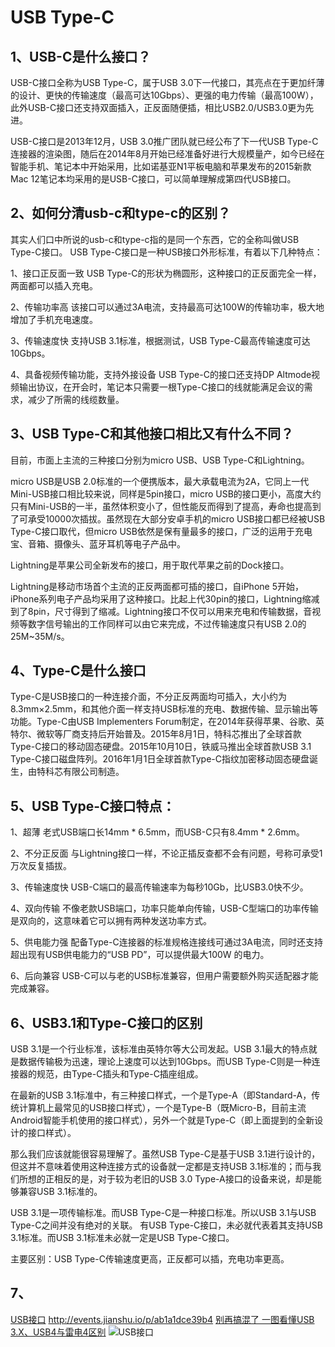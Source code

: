 # USB Type-C

## 1、USB-C是什么接口？
USB-C接口全称为USB Type-C，属于USB 3.0下一代接口，其亮点在于更加纤薄的设计、更快的传输速度（最高可达10Gbps）、更强的电力传输（最高100W），此外USB-C接口还支持双面插入，正反面随便插，相比USB2.0/USB3.0更为先进。

USB-C接口是2013年12月，USB 3.0推广团队就已经公布了下一代USB Type-C 连接器的渲染图，随后在2014年8月开始已经准备好进行大规模量产，如今已经在智能手机、笔记本中开始采用，比如诺基亚N1平板电脑和苹果发布的2015新款Mac 12笔记本均采用的是USB-C接口，可以简单理解成第四代USB接口。

## 2、如何分清usb-c和type-c的区别？
其实人们口中所说的usb-c和type-c指的是同一个东西，它的全称叫做USB Type-C接口。
USB Type-C接口是一种USB接口外形标准，有着以下几种特点：

1、接口正反面一致
USB Type-C的形状为椭圆形，这种接口的正反面完全一样，两面都可以插入充电。

2、传输功率高
该接口可以通过3A电流，支持最高可达100W的传输功率，极大地增加了手机充电速度。

3、传输速度快
支持USB 3.1标准，根据测试，USB Type-C最高传输速度可达10Gbps。

4、具备视频传输功能，支持外接设备
USB Type-C的接口还支持DP Altmode视频输出协议，在开会时，笔记本只需要一根Type-C接口的线就能满足会议的需求，减少了所需的线缆数量。

## 3、USB Type-C和其他接口相比又有什么不同？
目前，市面上主流的三种接口分别为micro USB、USB Type-C和Lightning。

micro USB是USB 2.0标准的一个便携版本，最大承载电流为2A，它同上一代Mini-USB接口相比较来说，同样是5pin接口，micro USB的接口更小，高度大约只有Mini-USB的一半，虽然体积变小了，但性能反而得到了提高，寿命也提高到了可承受10000次插拔。虽然现在大部分安卓手机的micro USB接口都已经被USB Type-C接口取代，但micro USB依然是保有量最多的接口，广泛的运用于充电宝、音箱、摄像头、蓝牙耳机等电子产品中。

Lightning是苹果公司全新发布的接口，用于取代苹果之前的Dock接口。

Lightning是移动市场首个主流的正反两面都可插的接口，自iPhone 5开始，iPhone系列电子产品均采用了这种接口。比起上代30pin的接口，Lightning缩减到了8pin，尺寸得到了缩减。Lightning接口不仅可以用来充电和传输数据，音视频等数字信号输出的工作同样可以由它来完成，不过传输速度只有USB 2.0的25M~35M/s。

## 4、Type-C是什么接口
Type-C是USB接口的一种连接介面，不分正反两面均可插入，大小约为8.3mm×2.5mm，和其他介面一样支持USB标准的充电、数据传输、显示输出等功能。Type-C由USB Implementers Forum制定，在2014年获得苹果、谷歌、英特尔、微软等厂商支持后开始普及。2015年8月1日，特科芯推出了全球首款Type-C接口的移动固态硬盘。2015年10月10日，铁威马推出全球首款USB 3.1 Type-C接口磁盘阵列。2016年1月1日全球首款Type-C指纹加密移动固态硬盘诞生，由特科芯有限公司制造。

## 5、USB Type-C接口特点：
1、超薄
老式USB端口长14mm * 6.5mm，而USB-C只有8.4mm * 2.6mm。

2、不分正反面
与Lightning接口一样，不论正插反查都不会有问题，号称可承受1万次反复插拔。

3、传输速度快
USB-C端口的最高传输速率为每秒10Gb，比USB3.0快不少。

4、双向传输
不像老款USB端口，功率只能单向传输，USB-C型端口的功率传输是双向的，这意味着它可以拥有两种发送功率方式。

5、供电能力强
配备Type-C连接器的标准规格连接线可通过3A电流，同时还支持超出现有USB供电能力的“USB PD”，可以提供最大100W 的电力。

6、后向兼容
USB-C可以与老的USB标准兼容，但用户需要额外购买适配器才能完成兼容。

## 6、USB3.1和Type-C接口的区别
USB 3.1是一个行业标准，该标准由英特尔等大公司发起。USB 3.1最大的特点就是数据传输极为迅速，理论上速度可以达到10Gbps。而USB Type-C则是一种连接器的规范，由Type-C插头和Type-C插座组成。

在最新的USB 3.1标准中，有三种接口样式，一个是Type-A（即Standard-A，传统计算机上最常见的USB接口样式），一个是Type-B（既Micro-B，目前主流Android智能手机使用的接口样式），另外一个就是Type-C（即上面提到的全新设计的接口样式）。

那么我们应该就能很容易理解了。虽然USB Type-C是基于USB 3.1进行设计的，但这并不意味着使用这种连接方式的设备就一定都是支持USB 3.1标准的；而与我们所想的正相反的是，对于较为老旧的USB 3.0 Type-A接口的设备来说，却是能够兼容USB 3.1标准的。

USB 3.1是一项传输标准。而USB Type-C是一种接口标准。所以USB 3.1与USB Type-C之间并没有绝对的关联。
有USB Type-C接口，未必就代表着其支持USB 3.1标准。而USB 3.1标准未必就一定是USB Type-C接口。

主要区别：USB Type-C传输速度更高，正反都可以插，充电功率更高。

## 7、
[USB接口](https://baike.baidu.com/item/USB%E6%8E%A5%E5%8F%A3/493294?fr=aladdin)
http://events.jianshu.io/p/ab1a1dce39b4
[别再搞混了 一图看懂USB 3.X、USB4与雷电4区别](https://m.sohu.com/a/582250594_163726/)
![USB接口](https://iknow-pic.cdn.bcebos.com/8644ebf81a4c510fefcdd28f7259252dd42aa51d?x-bce-process=image%2Fresize%2Cm_lfit%2Cw_600%2Ch_800%2Climit_1%2Fquality%2Cq_85%2Fformat%2Cf_autohttps://iknow-pic.cdn.bcebos.com/8644ebf81a4c510fefcdd28f7259252dd42aa51d?x-bce-process=image%2Fresize%2Cm_lfit%2Cw_600%2Ch_800%2Climit_1%2Fquality%2Cq_85%2Fformat%2Cf_auto)